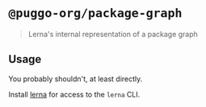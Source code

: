 # `@puggo-org/package-graph`

> Lerna's internal representation of a package graph

## Usage

You probably shouldn't, at least directly.

Install [lerna](https://www.npmjs.com/package/lerna) for access to the `lerna` CLI.
